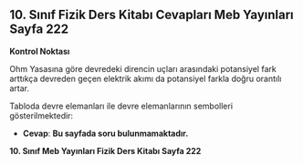 ## 10. Sınıf Fizik Ders Kitabı Cevapları Meb Yayınları Sayfa 222

**Kontrol Noktası**

Ohm Yasasına göre devredeki direncin uçları arasındaki potansiyel fark arttıkça devreden geçen elektrik akımı da potansiyel farkla doğru orantılı artar.

Tabloda devre elemanları ile devre elemanlarının sembolleri gösterilmektedir:

* **Cevap**: **Bu sayfada soru bulunmamaktadır.**

**10. Sınıf Meb Yayınları Fizik Ders Kitabı Sayfa 222**